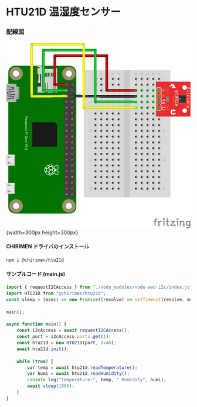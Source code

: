 # HTU21D 温湿度センサー

### 配線図

![配線図](./schematic.png "schematic"){width=300px height=300px}

#### CHIRIMEN ドライバのインストール

```shell
npm i @chirimen/htu21d
```

#### サンプルコード (main.js)

```javascript
import { requestI2CAccess } from "./node_modules/node-web-i2c/index.js";
import HTU21D from "@chirimen/htu21d";
const sleep = (msec) => new Promise((resolve) => setTimeout(resolve, msec));

main();

async function main() {
	const i2cAccess = await requestI2CAccess();
	const port = i2cAccess.ports.get(1);
	const htu21d = new HTU21D(port, 0x40);
	await htu21d.init();

	while (true) {
		var temp = await htu21d.readTemperature();
		var humi = await htu21d.readHumidity();
		console.log("Temperature:", temp, " Humidity", humi);
		await sleep(1000);
	}
}
```
